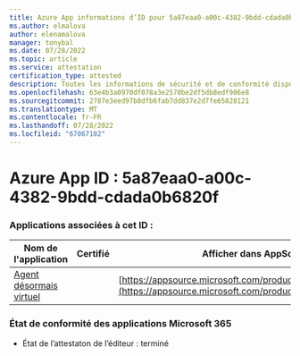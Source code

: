 ```yaml
---
title: Azure App informations d’ID pour 5a87eaa0-a00c-4382-9bdd-cdada0b6820f
ms.author: elmalova
author: elenamalova
manager: tonybal
ms.date: 07/28/2022
ms.topic: article
ms.service: attestation
certification_type: attested
description: Toutes les informations de sécurité et de conformité disponibles pour 5a87eaa0-a00c-4382-9bdd-cdada0b6820f.
ms.openlocfilehash: 63e4b3a0970df078a3e2570be2df5db8edf906e8
ms.sourcegitcommit: 2787e3eed97b8dfb6fab7dd837e2d7fe65828121
ms.translationtype: MT
ms.contentlocale: fr-FR
ms.lasthandoff: 07/28/2022
ms.locfileid: "67067102"
---
```

# <a name="azure-app-id-5a87eaa0-a00c-4382-9bdd-cdada0b6820f"></a>Azure App ID : 5a87eaa0-a00c-4382-9bdd-cdada0b6820f


### <a name="apps-associated-with-this-id"></a>Applications associées à cet ID :
| **Nom de l'application** | **Certifié** | **Afficher dans AppSource** |
|--------------|---------------|-----------------------|
| [Agent désormais virtuel](../forward/WA104381816.md) |  | [https://appsource.microsoft.com/product/office/WA104381816](https://appsource.microsoft.com/product/office/WA104381816) |

### <a name="microsoft-365-app-compliance-status"></a>État de conformité des applications Microsoft 365
- État de l’attestaton de l’éditeur : terminé
